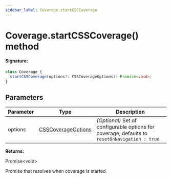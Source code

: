 ```yaml
---
sidebar_label: Coverage.startCSSCoverage
---
```


# Coverage.startCSSCoverage() method

#### Signature:

```typescript
class Coverage {
  startCSSCoverage(options?: CSSCoverageOptions): Promise<void>;
}
```

## Parameters

| Parameter | Type                                                    | Description                                                                                                   |
| --------- | ------------------------------------------------------- | ------------------------------------------------------------------------------------------------------------- |
| options   | [CSSCoverageOptions](./puppeteer.csscoverageoptions.md) | <i>(Optional)</i> Set of configurable options for coverage, defaults to <code>resetOnNavigation : true</code> |

**Returns:**

Promise&lt;void&gt;

Promise that resolves when coverage is started.
